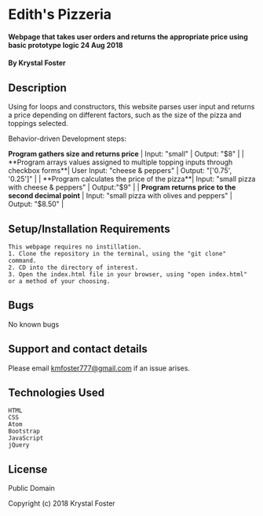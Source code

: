 # Edith's Pizzeria

#### Webpage that takes user orders and returns the appropriate price using basic prototype logic 24 Aug 2018
#### By Krystal Foster

## Description

Using for loops and constructors, this website parses user input and returns a price depending on different factors, such as the size of the pizza and toppings selected.  

Behavior-driven Development steps:

**Program gathers size and returns price** | Input: "small" | Output: "$8" |
| **Program arrays values assigned to multiple topping inputs through checkbox forms**| User Input: "cheese & peppers" | Output: "['0.75', '0.25']" |
| **Program calculates the price of the pizza**| Input: "small pizza with cheese & peppers" | Output:"$9" |
| **Program returns price to the second decimal point** | Input: "small pizza with olives and peppers" | Output: "$8.50" |


## Setup/Installation Requirements

    This webpage requires no instillation.
    1. Clone the repository in the terminal, using the "git clone" command.
    2. CD into the directory of interest.
    3. Open the index.html file in your browser, using "open index.html" or a method of your choosing.

## Bugs

No known bugs

## Support and contact details

Please email kmfoster777@gmail.com if an issue arises.

## Technologies Used

    HTML
    CSS
    Atom
    Bootstrap
    JavaScript
    jQuery

## License

Public Domain

Copyright (c) 2018 Krystal Foster
